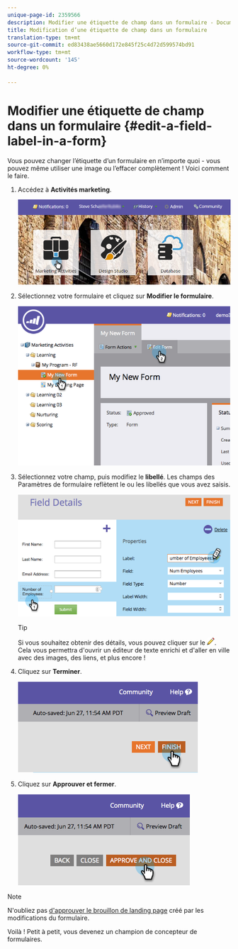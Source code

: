 ```yaml
---
unique-page-id: 2359566
description: Modifier une étiquette de champ dans un formulaire - Documents marketing - Documentation du produit
title: Modification d’une étiquette de champ dans un formulaire
translation-type: tm+mt
source-git-commit: ed83438ae5660d172e845f25c4d72d599574bd91
workflow-type: tm+mt
source-wordcount: '145'
ht-degree: 0%

---
```



# Modifier une étiquette de champ dans un formulaire {#edit-a-field-label-in-a-form}

Vous pouvez changer l’étiquette d’un formulaire en n’importe quoi - vous pouvez même utiliser une image ou l’effacer complètement ! Voici comment le faire.

1. Accédez à **Activités marketing**.

   ![](assets/login-marketing-activities-3.png)

1. Sélectionnez votre formulaire et cliquez sur **Modifier le formulaire**.

   ![](assets/image2014-9-15-17-3a26-3a27.png)

1. Sélectionnez votre champ, puis modifiez le **libellé**. Les champs des Paramètres de formulaire reflètent le ou les libellés que vous avez saisis.

   ![](assets/image2014-9-15-17-3a26-3a42.png)

   >[!TIP]
   >
   >Si vous souhaitez obtenir des détails, vous pouvez cliquer sur le ![crayon](assets/image2014-9-15-17-3a27-3a7.png). Cela vous permettra d&#39;ouvrir un éditeur de texte enrichi et d&#39;aller en ville avec des images, des liens, et plus encore !

1. Cliquez sur **Terminer**.

   ![](assets/image2014-9-15-17-3a27-3a26.png)

1. Cliquez sur **Approuver et fermer**.

   ![](assets/image2014-9-15-17-3a27-3a44.png)

>[!NOTE]
>
>N&#39;oubliez pas [d&#39;approuver le brouillon de landing page](/help/marketo/product-docs/demand-generation/landing-pages/understanding-landing-pages/approve-unapprove-or-delete-a-landing-page.md) créé par les modifications du formulaire.

Voilà ! Petit à petit, vous devenez un champion de concepteur de formulaires.
